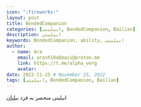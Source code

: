 ```yaml
---
icon: ":fireworks:"
layout: post
title: BondedCompanion
categories: [ابیلیتی, BondedCompanion, Bailian]
description: ابیلیتی
keywords: BondedCompanion, ability, ابیلیتی
author:
  - name: Ara
    email: arash10abbasi@proton.me
    link: https://t.me/alpha_verg
    avatar:
date: 2022-11-25 # November 25, 2022
tags: [ابیلیتی, BondedCompanion, Bailian]
---
```


ابیلیتی منحصر به فرد [بیلیان](../characters/bailian.md)